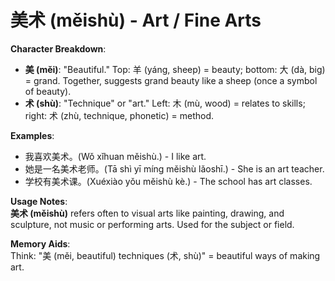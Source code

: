 # **美术 (měishù) - Art / Fine Arts**

**Character Breakdown**:  
- **美 (měi)**: "Beautiful." Top: 羊 (yáng, sheep) = beauty; bottom: 大 (dà, big) = grand. Together, suggests grand beauty like a sheep (once a symbol of beauty).  
- **术 (shù)**: "Technique" or "art." Left: 木 (mù, wood) = relates to skills; right: 术 (zhù, technique, phonetic) = method.

**Examples**:  
- 我喜欢美术。(Wǒ xǐhuan měishù.) - I like art.  
- 她是一名美术老师。(Tā shì yī míng měishù lǎoshī.) - She is an art teacher.  
- 学校有美术课。(Xuéxiào yǒu měishù kè.) - The school has art classes.

**Usage Notes**:  
**美术 (měishù)** refers often to visual arts like painting, drawing, and sculpture, not music or performing arts. Used for the subject or field.

**Memory Aids**:  
Think: "美 (měi, beautiful) techniques (术, shù)" = beautiful ways of making art.